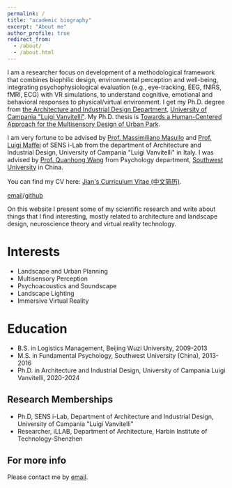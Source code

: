 ```yaml
---
permalink: /
title: "academic biography"
excerpt: "About me"
author_profile: true
redirect_from: 
  - /about/
  - /about.html
---
```


I am a researcher focus on development of a methodological framework that combines biophilic design, environmental perception and well-being, integrating psychophysiological evaluation (e.g., eye-tracking, EEG, fNIRS, fMRI, ECG) with VR simulations, to understand cognitive, emotional and behavioral responses to physical/virtual environment. I get my Ph.D. degree from [the Architecture and Industrial Design Department](https://www.architettura.unicampania.it), [University of Campania "Luigi Vanvitelli"](https://www.unicampania.it/). My Ph.D. thesis is [Towards a Human-Centered Approach for the Multisensory Design of Urban Park](../assets/Jian_Li_PhD_Thesis_completed.pdf).

I am very fortune to be advised by [Prof. Massimiliano Masullo](https://www.architettura.unicampania.it/dipartimento/docenti?MATRICOLA=059118) and [Prof. Luigi Maffei](https://www.architettura.unicampania.it/dipartimento/docenti?MATRICOLA=058202) of SENS i-Lab from the department of Architecture and Industrial Design, University of Campania "Luigi Vanvitelli" in Italy. I was advised by [Prof. Quanhong Wang](http://psy.swu.edu.cn/info/1031/2677.htm) from Psychology department, [Southwest University](http://admissions.swu.edu.cn/) in China.

You can find my CV here: [Jian's Curriculum Vitae](../assets/Curriculum_Vitae.pdf)[ (中文简历)](../assets/Jian_Li_CV_cn.pdf).

[email](mailto:jian.li@unicampania.it)/[github](https://github.com/jianli-2089) 

On this website I present some of my scientific research and write about things that I find interesting, mostly related to architecture and landscape design, neuroscience theory and virtual reality technology.

Interests
======
 - Landscape and Urban Planning
 - Multisensory Perception
 - Psychoacoustics and Soundscape
 - Landscape Lighting
 - Immersive Virtual Reality


Education
======
 - B.S. in Logistics Management, Beijing Wuzi University, 2009-2013
 - M.S. in Fundamental Psychology, Southwest University (China), 2013-2016
 - Ph.D. in Architecture and Industrial Design, University of Campania Luigi Vanvitelli, 2020-2024

Research Memberships
------
 - Ph.D, SENS i-Lab, Department of Architecture and Industrial Design, University of Campania "Luigi Vanvitelli"
 - Researcher, iLLAB, Department of Architecture, Harbin Institute of Technology-Shenzhen 

For more info
------
Please contact me by [email](mailto:jian.li@unicampania.it).
